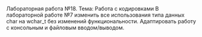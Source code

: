 Лабораторная работа №18.
Тема: Работа с кодировками
В лабораторной работе №7 изменить все использования типа данных char на wchar_t без изменений функциональности. Адаптировать работу с консольным и файловым вводом/выводом.
